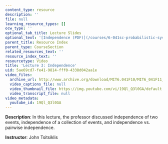 ```yaml
---
content_type: resource
description: ''
file: null
learning_resource_types: []
ocw_type: ''
optional_tab_title: Lecture Slides
optional_text: '[Independence (PDF)](/courses/6-041sc-probabilistic-systems-analysis-and-applied-probability-fall-2013/resources/mit6_041scf13_l03)'
parent_title: Resource Index
parent_type: CourseSection
related_resources_text: ''
resource_index_text: ''
resourcetype: Video
title: 'Lecture 3: Independence'
uid: 5ae69cd7-fe41-9814-fff0-4338d042aa1e
video_files:
  archive_url: http://www.archive.org/download/MIT6.041F10/MIT6_041F11_lec03_300k.mp4
  video_captions_file: null
  video_thumbnail_file: https://img.youtube.com/vi/19Ql_Q3l0GA/default.jpg
  video_transcript_file: null
video_metadata:
  youtube_id: 19Ql_Q3l0GA
---
```


**Description**: In this lecture, the professor discussed independence of two events, independence of a collection of events, and independence vs. pairwise independence.

**Instructor**: John Tsitsiklis
